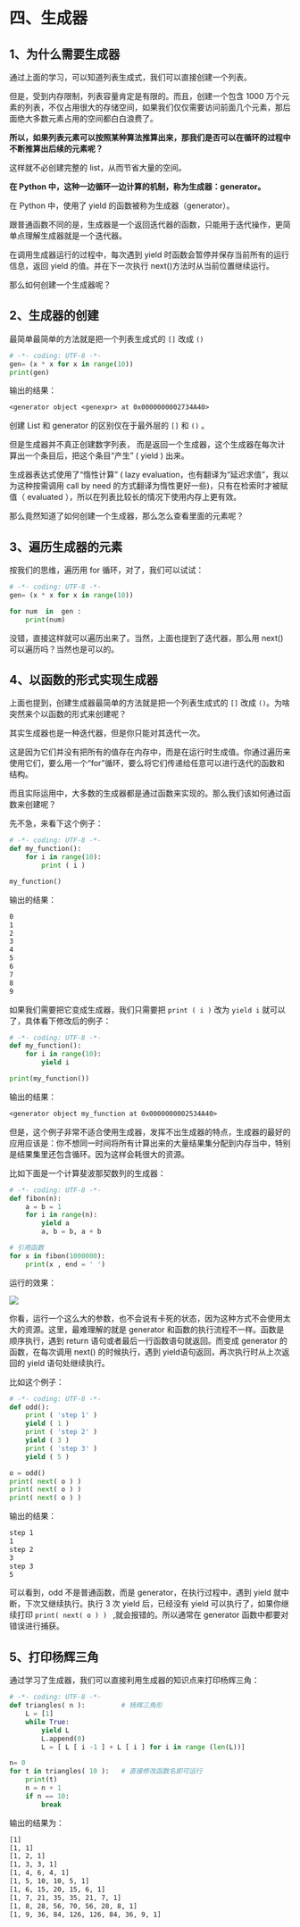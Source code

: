# 四、生成器 #

## 1、为什么需要生成器 ##

通过上面的学习，可以知道列表生成式，我们可以直接创建一个列表。

但是，受到内存限制，列表容量肯定是有限的。而且，创建一个包含 1000 万个元素的列表，不仅占用很大的存储空间，如果我们仅仅需要访问前面几个元素，那后面绝大多数元素占用的空间都白白浪费了。

**所以，如果列表元素可以按照某种算法推算出来，那我们是否可以在循环的过程中不断推算出后续的元素呢？**

这样就不必创建完整的 list，从而节省大量的空间。

**在 Python 中，这种一边循环一边计算的机制，称为生成器：generator。**

在 Python 中，使用了 yield 的函数被称为生成器（generator）。

跟普通函数不同的是，生成器是一个返回迭代器的函数，只能用于迭代操作，更简单点理解生成器就是一个迭代器。

在调用生成器运行的过程中，每次遇到 yield 时函数会暂停并保存当前所有的运行信息，返回 yield 的值。并在下一次执行 next()方法时从当前位置继续运行。

那么如何创建一个生成器呢？


## 2、生成器的创建 ##

最简单最简单的方法就是把一个列表生成式的 `[]` 改成 `()`

```python
# -*- coding: UTF-8 -*-
gen= (x * x for x in range(10))
print(gen)
```

输出的结果：

```txt
<generator object <genexpr> at 0x0000000002734A40>
```

创建 List 和 generator 的区别仅在于最外层的 `[]` 和 `()` 。

但是生成器并不真正创建数字列表， 而是返回一个生成器，这个生成器在每次计算出一个条目后，把这个条目“产生” ( yield ) 出来。

生成器表达式使用了“惰性计算” ( lazy evaluation，也有翻译为“延迟求值”，我以为这种按需调用 call by need 的方式翻译为惰性更好一些)，只有在检索时才被赋值（ evaluated ），所以在列表比较长的情况下使用内存上更有效。


那么竟然知道了如何创建一个生成器，那么怎么查看里面的元素呢？

## 3、遍历生成器的元素 ##

按我们的思维，遍历用 for 循环，对了，我们可以试试：

```python
# -*- coding: UTF-8 -*-
gen= (x * x for x in range(10))

for num  in  gen :
	print(num)
```

没错，直接这样就可以遍历出来了。当然，上面也提到了迭代器，那么用 next() 可以遍历吗？当然也是可以的。


## 4、以函数的形式实现生成器 ##

上面也提到，创建生成器最简单的方法就是把一个列表生成式的 `[]` 改成 `()`。为啥突然来个以函数的形式来创建呢？

其实生成器也是一种迭代器，但是你只能对其迭代一次。

这是因为它们并没有把所有的值存在内存中，而是在运行时生成值。你通过遍历来使用它们，要么用一个“for”循环，要么将它们传递给任意可以进行迭代的函数和结构。

而且实际运用中，大多数的生成器都是通过函数来实现的。那么我们该如何通过函数来创建呢？

先不急，来看下这个例子：

```python
# -*- coding: UTF-8 -*-
def my_function():
    for i in range(10):
        print ( i )

my_function()
```

输出的结果：

```txt
0
1
2
3
4
5
6
7
8
9
```

如果我们需要把它变成生成器，我们只需要把 `print ( i )` 改为 `yield i` 就可以了，具体看下修改后的例子：

```python
# -*- coding: UTF-8 -*-
def my_function():
    for i in range(10):
        yield i

print(my_function())
```

输出的结果：

```txt
<generator object my_function at 0x0000000002534A40>
```

但是，这个例子非常不适合使用生成器，发挥不出生成器的特点，生成器的最好的应用应该是：你不想同一时间将所有计算出来的大量结果集分配到内存当中，特别是结果集里还包含循环。因为这样会耗很大的资源。

比如下面是一个计算斐波那契数列的生成器：

```python
# -*- coding: UTF-8 -*-
def fibon(n):
    a = b = 1
    for i in range(n):
        yield a
        a, b = b, a + b

# 引用函数
for x in fibon(1000000):
    print(x , end = ' ')
```

运行的效果：

![](http://twowaterimage.oss-cn-beijing.aliyuncs.com/2019-10-07-%E8%AE%A1%E7%AE%97%E6%96%90%E6%B3%A2%E9%82%A3%E5%A5%91%E6%95%B0%E5%88%97%E7%9A%84%E7%94%9F%E6%88%90%E5%99%A8.gif)

你看，运行一个这么大的参数，也不会说有卡死的状态，因为这种方式不会使用太大的资源。这里，最难理解的就是 generator 和函数的执行流程不一样。函数是顺序执行，遇到 return 语句或者最后一行函数语句就返回。而变成 generator 的函数，在每次调用 next() 的时候执行，遇到 yield语句返回，再次执行时从上次返回的 yield 语句处继续执行。

比如这个例子：

```python
# -*- coding: UTF-8 -*-
def odd():
    print ( 'step 1' )
    yield ( 1 )
    print ( 'step 2' )
    yield ( 3 )
    print ( 'step 3' )
    yield ( 5 )

o = odd()
print( next( o ) )
print( next( o ) )
print( next( o ) )
```

输出的结果：

```txt
step 1
1
step 2
3
step 3
5
```

可以看到，odd 不是普通函数，而是 generator，在执行过程中，遇到 yield 就中断，下次又继续执行。执行 3 次 yield 后，已经没有 yield 可以执行了，如果你继续打印 `print( next( o ) ) ` ,就会报错的。所以通常在 generator 函数中都要对错误进行捕获。

## 5、打印杨辉三角 ##

通过学习了生成器，我们可以直接利用生成器的知识点来打印杨辉三角：

```python
# -*- coding: UTF-8 -*-
def triangles( n ):         # 杨辉三角形
    L = [1]
    while True:
        yield L
        L.append(0)
        L = [ L [ i -1 ] + L [ i ] for i in range (len(L))]

n= 0
for t in triangles( 10 ):   # 直接修改函数名即可运行
    print(t)
    n = n + 1
    if n == 10:
        break
```

输出的结果为：

```txt
[1]
[1, 1]
[1, 2, 1]
[1, 3, 3, 1]
[1, 4, 6, 4, 1]
[1, 5, 10, 10, 5, 1]
[1, 6, 15, 20, 15, 6, 1]
[1, 7, 21, 35, 35, 21, 7, 1]
[1, 8, 28, 56, 70, 56, 28, 8, 1]
[1, 9, 36, 84, 126, 126, 84, 36, 9, 1]
```



